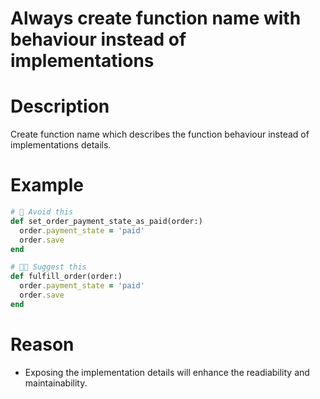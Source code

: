 # Always create function name with behaviour instead of implementations
# Description
Create function name which describes the function behaviour instead of implementations details.

# Example
```ruby
# 🤔 Avoid this
def set_order_payment_state_as_paid(order:)
  order.payment_state = 'paid'
  order.save
end

# 👍🏻 Suggest this
def fulfill_order(order:)
  order.payment_state = 'paid'
  order.save
end
```

# Reason
- Exposing the implementation details will enhance the readiability and maintainability.